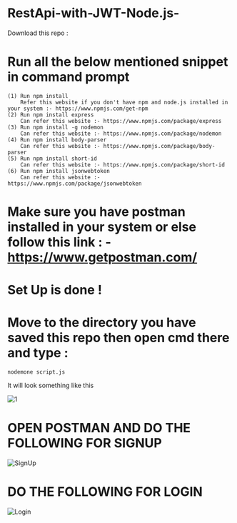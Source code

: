 # RestApi-with-JWT-Node.js-

Download this repo :
  # Run all the below mentioned snippet in command prompt
    (1) Run npm install
        Refer this website if you don't have npm and node.js installed in your system :- https://www.npmjs.com/get-npm
    (2) Run npm install express
        Can refer this website :- https://www.npmjs.com/package/express
    (3) Run npm install -g nodemon
        Can refer this website :- https://www.npmjs.com/package/nodemon
    (4) Run npm install body-parser
        Can refer this website :- https://www.npmjs.com/package/body-parser
    (5) Run npm install short-id 
        Can refer this website :- https://www.npmjs.com/package/short-id
    (6) Run npm install jsonwebtoken
        Can refer this website :- https://www.npmjs.com/package/jsonwebtoken
        

# Make sure you have postman installed in your system or else follow this link : - https://www.getpostman.com/
# Set Up is done !
# Move to the directory you have saved this repo then open cmd there and type :
    nodemone script.js
It will look something like this 


![1](https://user-images.githubusercontent.com/38683560/59582959-7d003c00-90f7-11e9-964f-1860c973b878.PNG)



# OPEN POSTMAN AND DO THE FOLLOWING FOR SIGNUP


![SignUp](https://user-images.githubusercontent.com/38683560/59583681-a3bf7200-90f9-11e9-89da-b7159d66a57d.PNG)


# DO THE FOLLOWING FOR LOGIN


![Login](https://user-images.githubusercontent.com/38683560/59583931-58599380-90fa-11e9-8274-5ab2deeb18d4.PNG)

